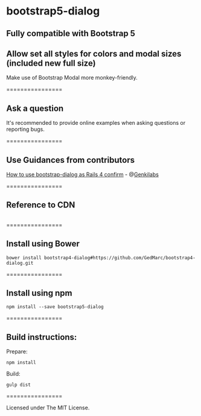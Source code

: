 bootstrap5-dialog
================



## Fully compatible with Bootstrap 5
## Allow set all styles for colors and modal sizes (included new full size)

Make use of Bootstrap Modal more monkey-friendly.

================

## Ask a question

It's recommended to provide online examples when asking questions or reporting bugs.

================

## Use Guidances from contributors

<a href="https://gist.github.com/Genkilabs/bdcc5f62c5b46a8e0904">How to use bootstrap-dialog as Rails 4 confirm</a> - @[Genkilabs](https://github.com/Genkilabs)

================
## Reference to CDN

```
```
================

## Install using Bower
```
bower install bootstrap4-dialog#https://github.com/GedMarc/bootstrap4-dialog.git
```

================

## Install using npm

```
npm install --save bootstrap5-dialog
```

================

## Build instructions:

Prepare:

```
npm install
```

Build:

```
gulp dist
```

================

Licensed under The MIT License.
